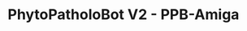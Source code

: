 ---
title: "PhytoPatholoBot V2 - PPB-Amiga"
excerpt: "Dual side phenotyping robot with active illumination<br/><img src='/images/portfolio/PPB_V2/PPB_Amiga_1.gif'>"
collection: portfolio
---